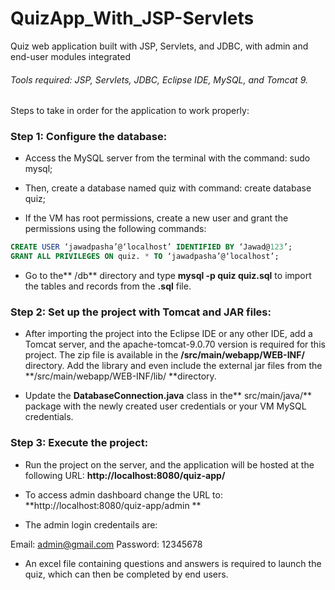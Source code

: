 #  QuizApp_With_JSP-Servlets
Quiz web application built with JSP, Servlets, and JDBC, with admin and end-user modules integrated

######  Tools required: JSP, Servlets, JDBC, Eclipse IDE, MySQL, and Tomcat 9.

Steps to take in order for the application to work properly:

###  Step 1: Configure the database:

-  Access the MySQL server from the terminal with the command: sudo mysql;

- Then, create a database named quiz with command: create database quiz;
- If the VM has root permissions, create a new user and grant the permissions using the following commands:

```sql
CREATE USER ‘jawadpasha’@‘localhost’ IDENTIFIED BY ‘Jawad@123’;
GRANT ALL PRIVILEGES ON quiz. * TO ‘jawadpasha’@‘localhost’;
```

- Go to the** /db** directory and type **mysql -p quiz quiz.sql** to import the tables and records from the **.sql** file.

### Step 2: Set up the project with Tomcat and JAR files:

- After importing the project into the Eclipse IDE or any other IDE, add a Tomcat server, and the apache-tomcat-9.0.70 version is required for this project. The zip file is available in the **/src/main/webapp/WEB-INF/** directory. Add the library and even include the external jar files from the **/src/main/webapp/WEB-INF/lib/ **directory.

- Update the **DatabaseConnection.java** class in the** src/main/java/** package with the newly created user credentials or your VM MySQL credentials.

### Step 3: Execute the project:

- Run the project on the server, and the application will be hosted at the following URL: **http://localhost:8080/quiz-app/**

- To access admin dashboard change the URL to: **http://localhost:8080/quiz-app/admin **

- The admin login credentails are:

 Email: admin@gmail.com
 Password: 12345678

- An excel file containing questions and answers is required to launch the quiz, which can then be completed by end users.
